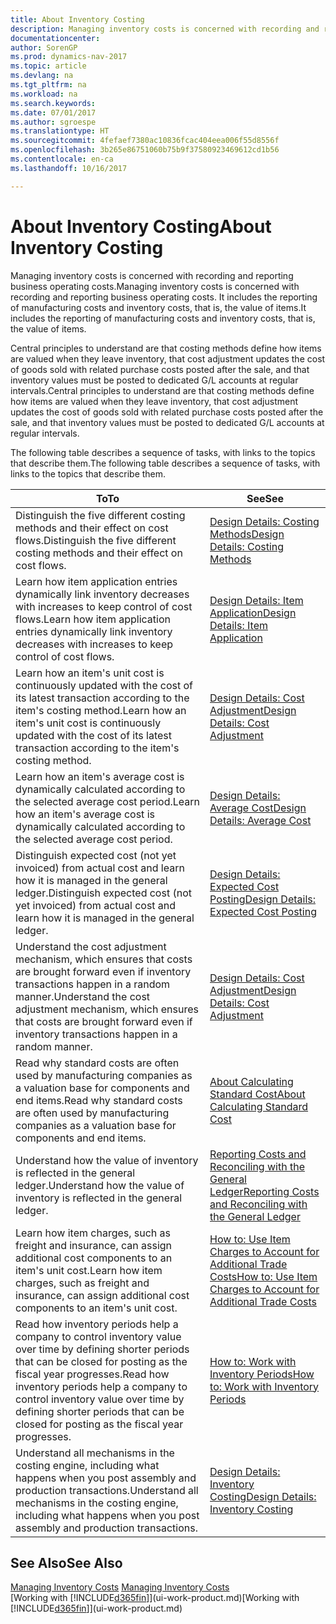 ```yaml
---
title: About Inventory Costing
description: Managing inventory costs is concerned with recording and reporting business operating costs. It includes the reporting of manufacturing costs and inventory costs, that is, the value of items.
documentationcenter: 
author: SorenGP
ms.prod: dynamics-nav-2017
ms.topic: article
ms.devlang: na
ms.tgt_pltfrm: na
ms.workload: na
ms.search.keywords: 
ms.date: 07/01/2017
ms.author: sgroespe
ms.translationtype: HT
ms.sourcegitcommit: 4fefaef7380ac10836fcac404eea006f55d8556f
ms.openlocfilehash: 3b265e86751060b75b9f37580923469612cd1b56
ms.contentlocale: en-ca
ms.lasthandoff: 10/16/2017

---
```

# <a name="about-inventory-costing"></a><span data-ttu-id="076b8-104">About Inventory Costing</span><span class="sxs-lookup"><span data-stu-id="076b8-104">About Inventory Costing</span></span>
<span data-ttu-id="076b8-105">Managing inventory costs is concerned with recording and reporting business operating costs.</span><span class="sxs-lookup"><span data-stu-id="076b8-105">Managing inventory costs is concerned with recording and reporting business operating costs.</span></span> <span data-ttu-id="076b8-106">It includes the reporting of manufacturing costs and inventory costs, that is, the value of items.</span><span class="sxs-lookup"><span data-stu-id="076b8-106">It includes the reporting of manufacturing costs and inventory costs, that is, the value of items.</span></span>  

 <span data-ttu-id="076b8-107">Central principles to understand are that costing methods define how items are valued when they leave inventory, that cost adjustment updates the cost of goods sold with related purchase costs posted after the sale, and that inventory values must be posted to dedicated G/L accounts at regular intervals.</span><span class="sxs-lookup"><span data-stu-id="076b8-107">Central principles to understand are that costing methods define how items are valued when they leave inventory, that cost adjustment updates the cost of goods sold with related purchase costs posted after the sale, and that inventory values must be posted to dedicated G/L accounts at regular intervals.</span></span>  

 <span data-ttu-id="076b8-108">The following table describes a sequence of tasks, with links to the topics that describe them.</span><span class="sxs-lookup"><span data-stu-id="076b8-108">The following table describes a sequence of tasks, with links to the topics that describe them.</span></span>   

|<span data-ttu-id="076b8-109">**To**</span><span class="sxs-lookup"><span data-stu-id="076b8-109">**To**</span></span>|<span data-ttu-id="076b8-110">**See**</span><span class="sxs-lookup"><span data-stu-id="076b8-110">**See**</span></span>|  
|------------|-------------|  
|<span data-ttu-id="076b8-111">Distinguish the five different costing methods and their effect on cost flows.</span><span class="sxs-lookup"><span data-stu-id="076b8-111">Distinguish the five different costing methods and their effect on cost flows.</span></span>|[<span data-ttu-id="076b8-112">Design Details: Costing Methods</span><span class="sxs-lookup"><span data-stu-id="076b8-112">Design Details: Costing Methods</span></span>](design-details-costing-methods.md)|  
|<span data-ttu-id="076b8-113">Learn how item application entries dynamically link inventory decreases with increases to keep control of cost flows.</span><span class="sxs-lookup"><span data-stu-id="076b8-113">Learn how item application entries dynamically link inventory decreases with increases to keep control of cost flows.</span></span>|[<span data-ttu-id="076b8-114">Design Details: Item Application</span><span class="sxs-lookup"><span data-stu-id="076b8-114">Design Details: Item Application</span></span>](design-details-item-application.md)|  
|<span data-ttu-id="076b8-115">Learn how an item's unit cost is continuously updated with the cost of its latest transaction according to the item's costing method.</span><span class="sxs-lookup"><span data-stu-id="076b8-115">Learn how an item's unit cost is continuously updated with the cost of its latest transaction according to the item's costing method.</span></span>|[<span data-ttu-id="076b8-116">Design Details: Cost Adjustment</span><span class="sxs-lookup"><span data-stu-id="076b8-116">Design Details: Cost Adjustment</span></span>](design-details-cost-adjustment.md)|  
|<span data-ttu-id="076b8-117">Learn how an item's average cost is dynamically calculated according to the selected average cost period.</span><span class="sxs-lookup"><span data-stu-id="076b8-117">Learn how an item's average cost is dynamically calculated according to the selected average cost period.</span></span>|[<span data-ttu-id="076b8-118">Design Details: Average Cost</span><span class="sxs-lookup"><span data-stu-id="076b8-118">Design Details: Average Cost</span></span>](design-details-average-cost.md)|  
|<span data-ttu-id="076b8-119">Distinguish expected cost (not yet invoiced) from actual cost and learn how it is managed in the general ledger.</span><span class="sxs-lookup"><span data-stu-id="076b8-119">Distinguish expected cost (not yet invoiced) from actual cost and learn how it is managed in the general ledger.</span></span>|[<span data-ttu-id="076b8-120">Design Details: Expected Cost Posting</span><span class="sxs-lookup"><span data-stu-id="076b8-120">Design Details: Expected Cost Posting</span></span>](design-details-expected-cost-posting.md)|  
|<span data-ttu-id="076b8-121">Understand the cost adjustment mechanism, which ensures that costs are brought forward even if inventory transactions happen in a random manner.</span><span class="sxs-lookup"><span data-stu-id="076b8-121">Understand the cost adjustment mechanism, which ensures that costs are brought forward even if inventory transactions happen in a random manner.</span></span>|[<span data-ttu-id="076b8-122">Design Details: Cost Adjustment</span><span class="sxs-lookup"><span data-stu-id="076b8-122">Design Details: Cost Adjustment</span></span>](design-details-cost-adjustment.md)|  
|<span data-ttu-id="076b8-123">Read why standard costs are often used by manufacturing companies as a valuation base for components and end items.</span><span class="sxs-lookup"><span data-stu-id="076b8-123">Read why standard costs are often used by manufacturing companies as a valuation base for components and end items.</span></span>|[<span data-ttu-id="076b8-124">About Calculating Standard Cost</span><span class="sxs-lookup"><span data-stu-id="076b8-124">About Calculating Standard Cost</span></span>](finance-about-calculating-standard-cost.md)|  
|<span data-ttu-id="076b8-125">Understand how the value of inventory is reflected in the general ledger.</span><span class="sxs-lookup"><span data-stu-id="076b8-125">Understand how the value of inventory is reflected in the general ledger.</span></span>|[<span data-ttu-id="076b8-126">Reporting Costs and Reconciling with the General Ledger</span><span class="sxs-lookup"><span data-stu-id="076b8-126">Reporting Costs and Reconciling with the General Ledger</span></span>](finance-report-costs-and-reconcile-with-the-general-ledger.md)|  
|<span data-ttu-id="076b8-127">Learn how item charges, such as freight and insurance, can assign additional cost components to an item's unit cost.</span><span class="sxs-lookup"><span data-stu-id="076b8-127">Learn how item charges, such as freight and insurance, can assign additional cost components to an item's unit cost.</span></span>|[<span data-ttu-id="076b8-128">How to: Use Item Charges to Account for Additional Trade Costs</span><span class="sxs-lookup"><span data-stu-id="076b8-128">How to: Use Item Charges to Account for Additional Trade Costs</span></span>](payables-how-assign-item-charges.md)|  
|<span data-ttu-id="076b8-129">Read how inventory periods help a company to control inventory value over time by defining shorter periods that can be closed for posting as the fiscal year progresses.</span><span class="sxs-lookup"><span data-stu-id="076b8-129">Read how inventory periods help a company to control inventory value over time by defining shorter periods that can be closed for posting as the fiscal year progresses.</span></span>|[<span data-ttu-id="076b8-130">How to: Work with Inventory Periods</span><span class="sxs-lookup"><span data-stu-id="076b8-130">How to: Work with Inventory Periods</span></span>](finance-how-to-work-with-inventory-periods.md)|  
|<span data-ttu-id="076b8-131">Understand all mechanisms in the costing engine, including what happens when you post assembly and production transactions.</span><span class="sxs-lookup"><span data-stu-id="076b8-131">Understand all mechanisms in the costing engine, including what happens when you post assembly and production transactions.</span></span>|[<span data-ttu-id="076b8-132">Design Details: Inventory Costing</span><span class="sxs-lookup"><span data-stu-id="076b8-132">Design Details: Inventory Costing</span></span>](design-details-inventory-costing.md)|

## <a name="see-also"></a><span data-ttu-id="076b8-133">See Also</span><span class="sxs-lookup"><span data-stu-id="076b8-133">See Also</span></span>
<span data-ttu-id="076b8-134">[Managing Inventory Costs](finance-manage-inventory-costs.md)  </span><span class="sxs-lookup"><span data-stu-id="076b8-134">[Managing Inventory Costs](finance-manage-inventory-costs.md)  </span></span>  
<span data-ttu-id="076b8-135">[Working with [!INCLUDE[d365fin](includes/d365fin_md.md)]](ui-work-product.md)</span><span class="sxs-lookup"><span data-stu-id="076b8-135">[Working with [!INCLUDE[d365fin](includes/d365fin_md.md)]](ui-work-product.md)</span></span>


